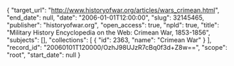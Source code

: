{
  "target_url": "http://www.historyofwar.org/articles/wars_crimean.html", 
  "end_date": null, 
  "date": "2006-01-01T12:00:00", 
  "slug": 32145465, 
  "publisher": "historyofwar.org", 
  "open_access": true, 
  "npld": true, 
  "title": "Military History Encyclopedia on the Web: Crimean War, 1853-1856", 
  "subjects": [], 
  "collections": [
    {
      "id": 2363, 
      "name": "Crimean War"
    }
  ], 
  "record_id": "20060101T120000/OzhJ98UJzR7cBq0f3d+Z8w==", 
  "scope": "root", 
  "start_date": null
}

